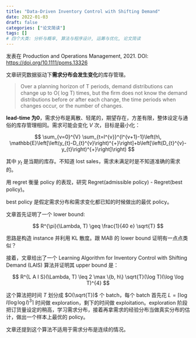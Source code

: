 ```yaml
---
title: "Data-Driven Inventory Control with Shifting Demand"
date: 2022-01-03
draft: false
categories: ["论文简读"]
tags: []
# 四个大类: 分析与概率, 算法与程序设计, 运筹与优化, 论文简读
---
```


发表在 Production and Operations Management, 2021. DOI: https://doi.org/10.1111/poms.13326

文章研究数据驱动下**需求分布会发生变化**的库存管理。

> Over a planning horizon of T periods, demand distributions can change up to O( log T) times, but the ﬁrm does not know the demand distributions before or after each change, the time periods when changes occur, or the number of changes.

**lead-time 为0**，需求分布是离散、轻尾的，期望存在，方差有限，整体设定与通俗的库存管理相同。需求可能会变化 $V$ 次，目标是最小化：

$$
\sum_{v=0}^{V} \sum_{t=l^{v}}^{l^{v+1}-1}\left(h\, \mathbb{E}\left[\left(y_{t}-D_{t}^{v}\right)^{+}\right]+b\left[\left(D_{t}^{v}-y_{t}\right)^{+}\right]\right)
$$

其中 $y_t$ 是当期的库存。不知道 lost sales，需求未满足时是不知道准确的需求的。

用 regret 衡量 policy 的表现，研究 Regret(admissible policy) - Regret(best policy)。

best policy 是假定需求分布和需求变化都已知的时候做出的最优 policy。

文章首先证明了一个 lower bound:

$$
R^{\pi}(\Lambda, T) \geq \frac{1}{40 e} \sqrt{T}
$$

思路是构造 instance 并利用 KL 散度。跟 MAB 的 lower bound 证明有一点点类似？



接着，文章给出了一个 Learning Algorithm for Inventory Control with Shifting Demand (LAIS) 算法并证明其 upper bound 是：

$$
R^{L A I S}(\Lambda, T) \leq 2 \max \{b, h\} \sqrt{T}(\log T)(\log \log T)^{4}
$$

这个算法把时间 $T$ 划分成 $O(\sqrt{T})$ 个 batch，每个 batch 首先花 $L=\left\lceil\log I(\log \log I)^{3}\right\rceil$ 时间做 exploration，剩下的时间做 exploitation。exploration 阶段把订货量设定的稍高，学习需求分布，接着再拿需求的经验分布当做真实分布的估计，做出一个样本上最优的 policy。

文章还提到这个算法不适用于需求分布是连续的情况。

